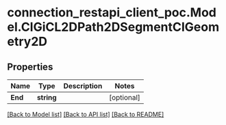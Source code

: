 # connection_restapi_client_poc.Model.CIGiCL2DPath2DSegmentCIGeometry2D

## Properties

Name | Type | Description | Notes
------------ | ------------- | ------------- | -------------
**End** | **string** |  | [optional] 

[[Back to Model list]](../README.md#documentation-for-models) [[Back to API list]](../README.md#documentation-for-api-endpoints) [[Back to README]](../README.md)


